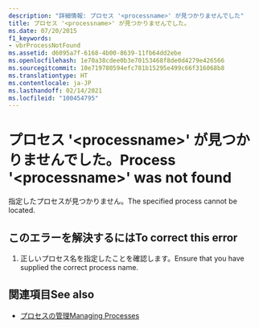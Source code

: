 ```yaml
---
description: "詳細情報: プロセス '<processname>' が見つかりませんでした"
title: プロセス '<processname>' が見つかりませんでした。
ms.date: 07/20/2015
f1_keywords:
- vbrProcessNotFound
ms.assetid: d6095a7f-6168-4b00-8639-11fb64dd2ebe
ms.openlocfilehash: 1e70a38cdee0b3e70153468f8de0d4279e426566
ms.sourcegitcommit: 10e719780594efc781b15295e499c66f316068b8
ms.translationtype: HT
ms.contentlocale: ja-JP
ms.lasthandoff: 02/14/2021
ms.locfileid: "100454795"
---
```

# <a name="process-processname-was-not-found"></a><span data-ttu-id="9aa23-103">プロセス '\<processname>' が見つかりませんでした。</span><span class="sxs-lookup"><span data-stu-id="9aa23-103">Process '\<processname>' was not found</span></span>

<span data-ttu-id="9aa23-104">指定したプロセスが見つかりません。</span><span class="sxs-lookup"><span data-stu-id="9aa23-104">The specified process cannot be located.</span></span>  
  
## <a name="to-correct-this-error"></a><span data-ttu-id="9aa23-105">このエラーを解決するには</span><span class="sxs-lookup"><span data-stu-id="9aa23-105">To correct this error</span></span>  
  
1. <span data-ttu-id="9aa23-106">正しいプロセス名を指定したことを確認します。</span><span class="sxs-lookup"><span data-stu-id="9aa23-106">Ensure that you have supplied the correct process name.</span></span>  
  
## <a name="see-also"></a><span data-ttu-id="9aa23-107">関連項目</span><span class="sxs-lookup"><span data-stu-id="9aa23-107">See also</span></span>

- <span data-ttu-id="9aa23-108">[プロセスの管理](/previous-versions/visualstudio/visual-studio-2008/z63bbakd(v=vs.90))</span><span class="sxs-lookup"><span data-stu-id="9aa23-108">[Managing Processes](/previous-versions/visualstudio/visual-studio-2008/z63bbakd(v=vs.90))</span></span>
